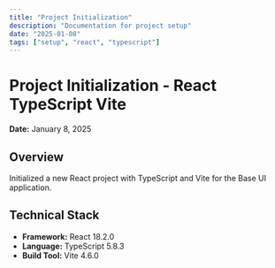 ```yaml
---
title: "Project Initialization"
description: "Documentation for project setup"
date: "2025-01-08"
tags: ["setup", "react", "typescript"]
---
```


# Project Initialization - React TypeScript Vite

**Date:** January 8, 2025

## Overview
Initialized a new React project with TypeScript and Vite for the Base UI application.

## Technical Stack
- **Framework:** React 18.2.0
- **Language:** TypeScript 5.8.3
- **Build Tool:** Vite 4.6.0
